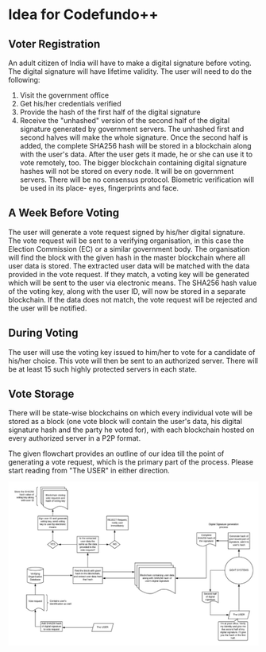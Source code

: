 # Idea for Codefundo++

## Voter Registration

An adult citizen of India will have to make a digital signature before voting. The digital signature will have lifetime validity. The user will need to do the following:
1. Visit the government office
2. Get his/her credentials verified 
3. Provide the hash of the first half of the digital signature
4. Receive the "unhashed" version of the second half of the digital signature generated by government servers. 
The unhashed first and second halves will make the whole signature. Once the second half is added, the complete SHA256 hash will be stored in a blockchain along with the user's data. After the user gets it made, he or she can use it to vote remotely, too. The bigger blockchain containing digital signature hashes will not be stored on every node. It will be on government servers. There will be no consensus protocol. Biometric verification will be used in its place- eyes, fingerprints and face. 

## A Week Before Voting

The user will generate a vote request signed by his/her digital signature. The vote request will be sent to a verifying organisation, in this case the Election Commission (EC) or a similar government body. The organisation will find the block with the given hash in the master blockchain where all user data is stored. The extracted user data will be matched with the data provided in the vote request. If they match, a voting key will be generated which will be sent to the user via electronic means. The SHA256 hash value of the voting key, along with the user ID, will now be stored in a separate blockchain. If the data does not match, the vote request will be rejected and the user will be notified.

## During Voting

The user will use the voting key issued to him/her to vote for a candidate of his/her choice. This vote will then be sent to an authorized server. There will be at least 15 such highly protected servers in each state.


## Vote Storage

There will be state-wise blockchains on which every individual vote will be stored as a block (one vote block will contain the user's data, his digital signature hash and the party he voted for), with each blockchain hosted on every authorized server in a P2P format.









The given flowchart provides an outline of our idea till the point of generating a vote request, which is the primary part of the process. Please start reading from "The USER" in either direction.

![flowchart](https://raw.githubusercontent.com/dush-t/blockchain-voting/master/Codefundo%2B%2B%20Flowchart.jpg?token=AKJFV2LUJ7NC4M3DKX2BX3S5I4GFA) 
